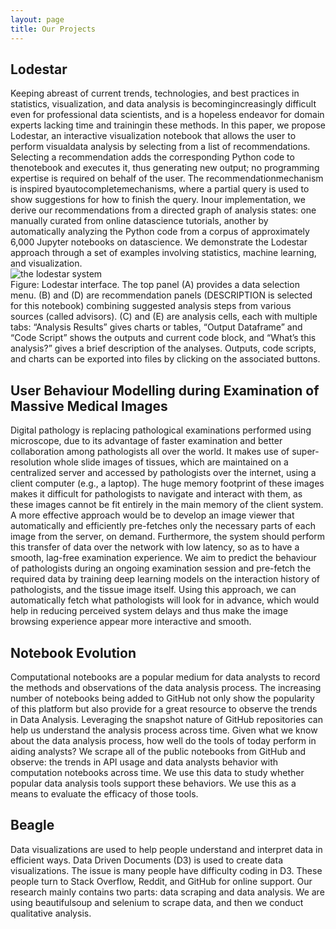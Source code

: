 ```yaml
---
layout: page
title: Our Projects
---
```

<div class="project-items">
    <div class="project-item">
        <div class="project-item-des">
            <h2 class="project-name">Lodestar</h2>
            Keeping abreast of current trends, technologies, and best practices in statistics, visualization, and data analysis is becomingincreasingly difficult even for professional data scientists, and is a hopeless endeavor for domain experts lacking time and trainingin these methods.  In this paper, we propose Lodestar, an interactive visualization notebook that allows the user to perform visualdata analysis by selecting from a list of recommendations. Selecting a recommendation adds the corresponding Python code to thenotebook and executes it, thus generating new output; no programming expertise is required on behalf of the user. The recommendationmechanism is inspired byautocompletemechanisms, where a partial query is used to show suggestions for how to finish the query. Inour implementation, we derive our recommendations from a directed graph of analysis states: one manually curated from online datascience tutorials, another by automatically analyzing the Python code from a corpus of approximately 6,000 Jupyter notebooks on datascience. We demonstrate the Lodestar approach through a set of examples involving statistics, machine learning, and visualization.
        </div>
        <img class="project-item-img" src="{{site.baseurl}}/public/lodestarintro.PNG" alt="the lodestar system"/>
        <div class="caption"> Figure: Lodestar interface. The top panel (A) provides a data selection menu. (B) and (D) are recommendation panels (DESCRIPTION is selected for this notebook) combining suggested analysis steps from various sources (called advisors). (C) and (E) are analysis cells, each with multiple tabs: “Analysis Results” gives charts or tables, “Output Dataframe” and “Code Script” shows the outputs and current code block, and “What’s this analysis?” gives a brief description of the analyses. Outputs, code scripts, and charts can be exported into files by clicking on the associated buttons.
        </div>
    </div>
</div>

<div class="project-items">
    <div class="project-item">
        <div class="project-item-des">
            <h2>User Behaviour Modelling during Examination of Massive Medical Images</h2>
            Digital pathology is replacing pathological examinations performed using microscope, due to its advantage of faster examination and better collaboration among pathologists all over the world. It makes use of super-resolution whole slide images of tissues, which are maintained on a centralized server and accessed by pathologists over the internet, using a client computer (e.g., a laptop). The huge memory footprint of these images makes it difficult for pathologists to navigate and interact with them, as these images cannot be fit entirely in the main memory of the client system. A more effective approach would be to develop an image viewer that automatically and efficiently pre-fetches only the necessary parts of each image from the server, on demand. Furthermore, the system should perform this transfer of data over the network with low latency, so as to have a smooth, lag-free examination experience. We aim to predict the behaviour of pathologists during an ongoing examination session and pre-fetch the required data by training deep learning models on the interaction history of pathologists, and the tissue image itself. Using this approach, we can automatically fetch what pathologists will look for in advance, which would help in reducing perceived system delays and thus make the image browsing experience appear more interactive and smooth.
        </div>
    </div>
</div>

<div class="project-items">
    <div class="project-item">
        <div class="project-item-des">
            <h2 class="project-name">Notebook Evolution</h2>
            Computational notebooks are a popular medium for data analysts to record the methods and observations of the data analysis process. The increasing number of notebooks being added to GitHub not only show the popularity of this platform but also provide for a great resource to observe the trends in Data Analysis. Leveraging the snapshot nature of GitHub repositories can help us understand the analysis process across time. Given what we know about the data analysis process, how well do the tools of today perform in aiding analysts? We scrape all of the public notebooks from GitHub and observe: the trends in API usage and data analysts behavior with computation notebooks across time. We use this data to study whether popular data analysis tools support these behaviors. We use this as a means to evaluate the efficacy of those tools.
        </div>
    </div>
</div>

<div class="project-items">
    <div class="project-item">
        <div class="project-item-des">
            <h2 class="project-name">Beagle</h2>
            Data visualizations are used to help people understand and interpret data in efficient ways. Data Driven Documents (D3) is used to create data visualizations. The issue is many people have difficulty coding in D3. These people turn to Stack Overflow, Reddit, and GitHub for online support. Our research mainly contains two parts: data scraping and data analysis. We are using beautifulsoup and selenium to scrape data, and then we conduct qualitative analysis.
        </div>
    </div>
</div>